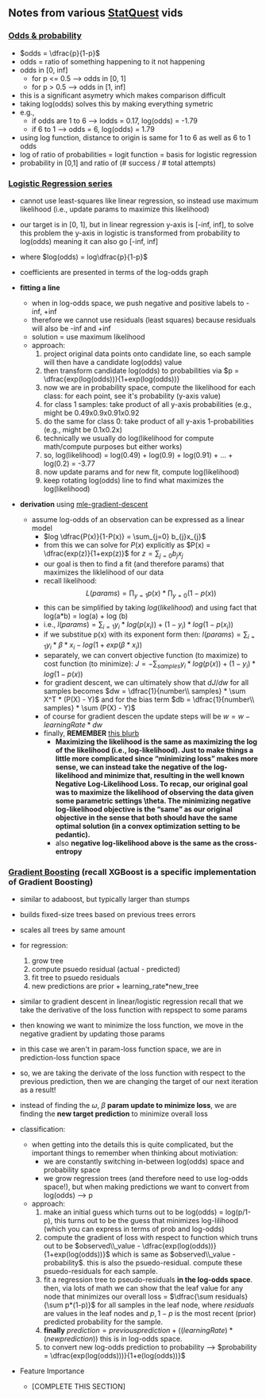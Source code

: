 ## Notes from various [StatQuest](https://www.youtube.com/@statquest) vids

### [Odds & probability](https://www.youtube.com/watch?v=ARfXDSkQf1Y&t=0s)
* $odds = \dfrac{p}{1-p}$
* odds = ratio of something happening to it not happening
* odds in [0, inf]
  * for p <= 0.5 --> odds in [0, 1]
  * for p > 0.5 --> odds in [1, inf]
* this is a significant asymetry which makes comparison difficult
* taking log(odds) solves this by making everything symetric
* e.g.,
  * if odds are 1 to 6 --> lodds = 0.17, log(odds) = -1.79
  * if 6 to 1 --> odds = 6, log(odds) = 1.79
* using log function, distance to origin is same for 1 to 6 as well as 6 to 1 odds
* log of ratio of probabilities = logit function = basis for logistic regression
* probability in [0,1] and ratio of (# success / # total attempts)

### [Logistic Regression series](https://www.youtube.com/watch?v=vN5cNN2-HWE)
* cannot use least-squares like linear regression, so instead use maximum likelihood (i.e., update params to maximize this likelihood)
* our target is in [0, 1], but in linear regression y-axis is [-inf, inf], to solve this problem the y-axis in logistic is transformed from probability to log(odds) meaning it can also go [-inf, inf]
* where $log(odds) = log\dfrac{p}{1-p}$
* coefficients are presented in terms of the log-odds graph
* **fitting a line**
  * when in log-odds space, we push negative and positive labels to -inf, +inf
  * therefore we cannot use residuals (least squares) because residuals will also be -inf and +inf 
  * solution = use maximum likelihood
  * approach:
    1. project original data points onto candidate line, so each sample will then have a candidate log(odds) value
    2. then transform candidate log(odds) to probabilities via $p = \dfrac{exp(log(odds))}{1+exp(log(odds))}
    3. now we are in probability space, compute the likelihood for each class: for each point, see it's probability (y-axis value)
    4. for class 1 samples: take product of all y-axis probabilities (e.g., might be 0.49x0.9x0.91x0.92
    5. do the same for class 0: take product of all y-axis 1-probabilities (e.g., might be 0.1x0.2x)
    6. technically we usually do log(likelihood for compute math/compute purposes but either works)
    7. so, log(likelihood) = log(0.49) + log(0.9) + log(0.91) + ... + log(0.2) = -3.77
    8. now update params and for new fit, compute log(likelihood)
    9. keep rotating log(odds) line to find what maximizes the log(likelihood)

* **derivation** using [mle-gradient-descent](https://zlatankr.github.io/posts/2017/03/06/mle-gradient-descent)
  * assume log-odds of an observation can be expressed as a linear model
    * $log \dfrac{P(x)}{1-P(x)} = \sum_{j=0} b_{j}x_{j}$
    * from this we can solve for $P(x)$ explicitly as $P(x) = \dfrac{exp(z)}{1+exp(z)}$ for $z = \sum_{j=0} b_{j}x_{j}$
    * our goal is then to find a fit (and therefore params) that maximizes the liklelihood of our data
    * recall likelihood: $$L(params) = \prod_{y=1} p(x) * \prod_{y=0} (1-p(x))$$
    * this can be simplified by taking $log(likelihood)$ and using fact that log(a*b) = log(a) + log
(b)
    * i.e., $l(params) = \sum_{i=1} y_{i}*log(p(x_{i})) + (1-y_{i})*log(1-p(x_{i}))$
    * if we substitue p(x) with its exponent form then: $l(params) = \sum_{i=1} y_{i}*{\beta}*x_{i} - log(1+exp({\beta}*x_{i}))$
    * separately, we can convert objective function (to maximize) to cost function (to minimize): $J = -\sum_{samples} y_{i}*log(p(x)) + (1-y_{i})*log(1-p(x))$
    * for gradient descent, we can ultimately show that $dJ/dw$ for all samples becomes $dw = \dfrac{1}{number\\ samples} * \sum X^T * (P(X) - Y)$ and for the bias term $db = \dfrac{1}{number\\ samples} * \sum (P(X) - Y)$
    * of course for gradient descen the update steps will be $w = w - learningRate*dw$
    * finally, **REMEMBER** [this blurb](https://towardsdatascience.com/cross-entropy-negative-log-likelihood-and-all-that-jazz-47a95bd2e81) 
      * **Maximizing the likelihood is the same as maximizing the log of the likelihood (i.e., log-likelihood). Just to make things a little more complicated since “minimizing loss” makes more sense, we can instead take the negative of the log-likelihood and minimize that, resulting in the well known Negative Log-Likelihood Loss. To recap, our original goal was to maximize the likelihood of observing the data given some parametric settings \theta. The minimizing negative log-likelihood objective is the “same” as our original objective in the sense that both should have the same optimal solution (in a convex optimization setting to be pedantic).**
      * also **negative log-likelihood above is the same as the cross-entropy**


### [Gradient Boosting](https://www.youtube.com/watch?v=StWY5QWMXCw) (recall XGBoost is a specific implementation of Gradient Boosting)
  * similar to adaboost, but typically larger than stumps
  * builds fixed-size trees based on previous trees errors
  * scales all trees by same amount
  * for regression:
    1. grow tree
    2. compute psuedo residual (actual - predicted)
    3. fit tree to psuedo residuals
    4. new predictions are prior + learning_rate*new_tree
  * similar to gradient descent in linear/logistic regression recall that we take the derivative of the loss function with repspect to some params
  * then knowing we want to minimize the loss function, we move in the negative gradient by updating those params
  * in this case we aren't in param-loss function space, we are in prediction-loss function space
  * so, we are taking the derivate of the loss function with respect to the previous prediction, then we are changing the target of our next iteration as a result!
  * instead of finding the $\omega$, $\beta$ **param update to minimize loss**, we are finding the **new target prediction** to minimize overall loss
  * classification:
    * when getting into the details this is quite complicated, but the important things to remember when thinking about motiviation:
      * we are constantly switching in-between log(odds) space and probability space
      * we grow regression trees (and therefore need to use log-odds space!), but when making predictions we want to convert from log(odds) --> p
    * approach:
      1. make an initial guess which turns out to be log(odds) = log(p/1-p), this turns out to be the guess that minimizes log-lilihood (which you can express in terms of prob and log-odds)
      2. compute the gradient of loss with respect to function which truns out to be $observed\\_value - \dfrac{exp(log(odds))}{1+exp(log(odds))}$ which is same as $observed\\_value - probability$. this is also the psuedo-residual. compute these psuedo-residuals for each sample.
      3. fit a regression tree to pseudo-residuals **in the log-odds space**. then, via lots of math we can show that the leaf value for any node that minimizes our overall loss = $\dfrac{\sum residuals}{\sum p*(1-p)}$ for all samples in the leaf node, where $residuals$ are values in the leaf nodes and $p, 1-p$ is the most recent (prior) predicted probability for the sample.
      4. **finally** $prediction = previous prediction + ((learningRate)*(new prediction))$ this is in log-odds space.
      5. to convert new log-odds prediction to probability --> $probability = \dfrac{exp(log(odds)))}{1+e(log(odds))}$

* Feature Importance
  * [COMPLETE THIS SECTION]
